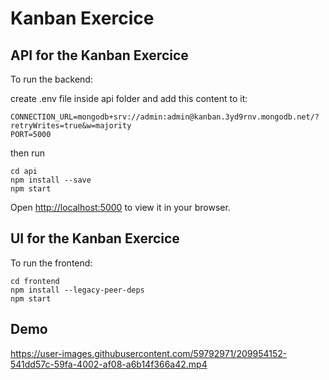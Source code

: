 # Kanban Exercice
## API for the Kanban Exercice
To run the backend:

create .env file inside api folder and add this content to it:
```
CONNECTION_URL=mongodb+srv://admin:admin@kanban.3yd9rnv.mongodb.net/?retryWrites=true&w=majority
PORT=5000
```
then run
```
cd api
npm install --save
npm start
```

Open [http://localhost:5000](http://localhost:5000) to view it in your browser.

## UI for the Kanban Exercice
To run the frontend:

```
cd frontend
npm install --legacy-peer-deps
npm start
```

## Demo

https://user-images.githubusercontent.com/59792971/209954152-541dd57c-59fa-4002-af08-a6b14f366a42.mp4

